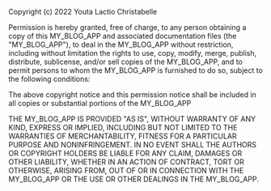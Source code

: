 Copyright (c) 2022 Youta Lactio Christabelle

Permission is hereby granted, free of charge, to any person obtaining a copy of this MY_BLOG_APP and associated documentation files (the "MY_BLOG_APP"), to deal in the MY_BLOG_APP without restriction, including without limitation the rights to use, copy, modify, merge, publish, distribute, sublicense, and/or sell copies of the MY_BLOG_APP, and to permit persons to whom the MY_BLOG_APP is furnished to do so, subject to the following conditions:

The above copyright notice and this permission notice shall be included in all copies or substantial portions of the MY_BLOG_APP

THE MY_BLOG_APP IS PROVIDED "AS IS", WITHOUT WARRANTY OF ANY KIND, EXPRESS OR IMPLIED, INCLUDING BUT NOT LIMITED TO THE WARRANTIES OF MERCHANTABILITY, FITNESS FOR A PARTICULAR PURPOSE AND NONINFRINGEMENT. IN NO EVENT SHALL THE AUTHORS OR COPYRIGHT HOLDERS BE LIABLE FOR ANY CLAIM, DAMAGES OR OTHER LIABILITY, WHETHER IN AN ACTION OF CONTRACT, TORT OR OTHERWISE, ARISING FROM, OUT OF OR IN CONNECTION WITH THE MY_BLOG_APP OR THE USE OR OTHER DEALINGS IN THE MY_BLOG_APP.